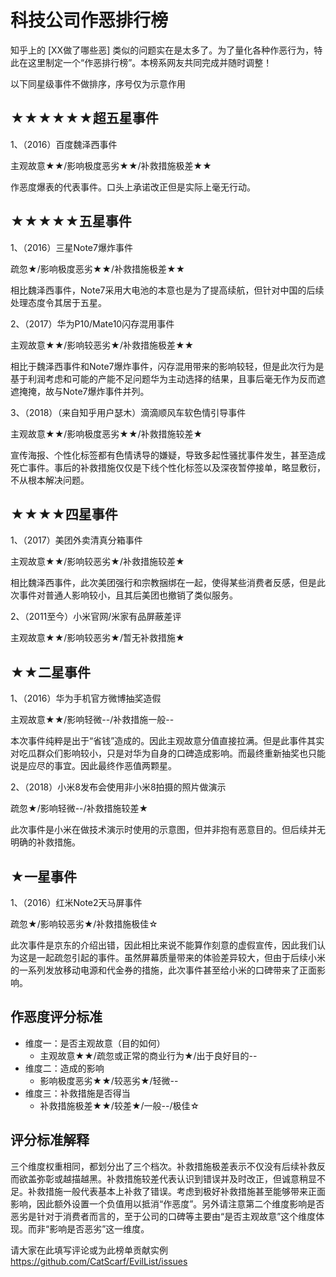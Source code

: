 # 科技公司作恶排行榜

知乎上的 [XX做了哪些恶] 类似的问题实在是太多了。为了量化各种作恶行为，特此在这里制定一个“作恶排行榜”。本榜系网友共同完成并随时调整！

以下同星级事件不做排序，序号仅为示意作用

## ★★★★★★超五星事件

1、（2016）百度魏泽西事件

主观故意★★/影响极度恶劣★★/补救措施极差★★ 

作恶度爆表的代表事件。口头上承诺改正但是实际上毫无行动。

## ★★★★★五星事件

1、（2016）三星Note7爆炸事件

疏忽★/影响极度恶劣★★/补救措施极差★★

相比魏泽西事件，Note7采用大电池的本意也是为了提高续航，但针对中国的后续处理态度令其居于五星。

2、（2017）华为P10/Mate10闪存混用事件

主观故意★★/影响较恶劣★/补救措施极差★★

相比于魏泽西事件和Note7爆炸事件，闪存混用带来的影响较轻，但是此次行为是基于利润考虑和可能的产能不足问题华为主动选择的结果，且事后毫无作为反而遮遮掩掩，故与Note7爆炸事件并列。

3、（2018）（来自知乎用户瑟木）滴滴顺风车软色情引导事件

主观故意★★/影响极度恶劣★★/补救措施较差★

宣传海报、个性化标签都有色情诱导的嫌疑，导致多起性骚扰事件发生，甚至造成死亡事件。事后的补救措施仅仅是下线个性化标签以及深夜暂停接单，略显敷衍，不从根本解决问题。

## ★★★★四星事件 

1、（2017）美团外卖清真分箱事件

主观故意★★/影响较恶劣★/补救措施较差★

相比魏泽西事件，此次美团强行和宗教捆绑在一起，使得某些消费者反感，但是此次事件对普通人影响较小，且其后美团也撤销了类似服务。

2、（2011至今）小米官网/米家有品屏蔽差评

主观故意★★/影响较恶劣★/暂无补救措施★

## ★★二星事件

1、（2016）华为手机官方微博抽奖造假

主观故意★★/影响轻微--/补救措施一般--

本次事件纯粹是出于“省钱”造成的。因此主观故意分值直接拉满。但是此事件其实对吃瓜群众们影响较小，只是对华为自身的口碑造成影响。而最终重新抽奖也只能说是应尽的事宜。因此最终作恶值两颗星。

2、（2018）小米8发布会使用非小米8拍摄的照片做演示

疏忽★/影响轻微--/补救措施较差★

此次事件是小米在做技术演示时使用的示意图，但并非抱有恶意目的。但后续并无明确的补救措施。

## ★一星事件

1、（2016）红米Note2天马屏事件

疏忽★/影响较恶劣★/补救措施极佳☆

此次事件是京东的介绍出错，因此相比来说不能算作刻意的虚假宣传，因此我们认为这是一起疏忽引起的事件。虽然屏幕质量带来的体验差异较大，但由于后续小米的一系列发放移动电源和代金券的措施，此次事件甚至给小米的口碑带来了正面影响。

## 作恶度评分标准

- 维度一：是否主观故意（目的如何）
  - 主观故意★★/疏忽或正常的商业行为★/出于良好目的-- 
- 维度二：造成的影响
  - 影响极度恶劣★★/较恶劣★/轻微-- 
- 维度三：补救措施是否得当
  - 补救措施极差★★/较差★/一般--/极佳☆

## 评分标准解释

三个维度权重相同，都划分出了三个档次。补救措施极差表示不仅没有后续补救反而欲盖弥彰或越描越黑。补救措施较差代表认识到错误并及时改正，但诚意稍显不足。补救措施一般代表基本上补救了错误。考虑到极好补救措施甚至能够带来正面影响，因此额外设置一个负值用以抵消“作恶度”。另外请注意第二个维度影响是否恶劣是针对于消费者而言的，至于公司的口碑等主要由“是否主观故意”这个维度体现。而非“影响是否恶劣”这一维度。

请大家在此填写评论或为此榜单贡献实例 https://github.com/CatScarf/EvilList/issues
